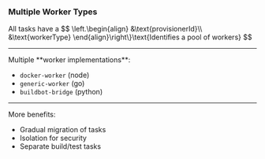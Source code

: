 ### Multiple Worker Types

All tasks have a
$$
\left.\begin{align}
&\text{provisionerId}\\\\
&\text{workerType}
\end{align}\right\\}\text{Identifies a pool of workers}
$$

<div class="fragment">
<hr>
Multiple **worker implementations**:

<ul>
  <li><code>docker-worker</code> (node)</li>
  <li><code>generic-worker</code> (go)</li>
  <li><code>buildbot-bridge</code> (python)</li>
</ul>

</div>

<div class="fragment">
<hr>
More benefits:<br>
<ul>
  <li>Gradual migration of tasks</li>
  <li>Isolation for security</li>
  <li>Separate build/test tasks</li>
</ul>
</div>
